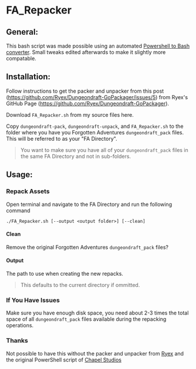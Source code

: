 # FA_Repacker

## General:
This bash script was made possible using an automated [Powershell to Bash converter](https://codingfleet.com/code-converter/powershell/bash/). Small tweaks edited afterwards to make it slightly more compatable.

## Installation:
Follow instructions to get the packer and unpacker from this post (https://github.com/Ryex/Dungeondraft-GoPackager/issues/5) from Ryex's GitHub Page (https://github.com/Ryex/Dungeondraft-GoPackager).

Download `FA_Repacker.sh` from my source files here.

Copy `dungeondraft-pack`, `dungeondraft-unpack`, and `FA_Repacker.sh` to the folder where you have you Forgotten Adventures `dungeondraft_pack` files. This will be referred to as your "FA Directory".

> You want to make sure you have all of your `dungeondraft_pack` files in the same FA Directory and not in sub-folders.

## Usage:

### Repack Assets
Open terminal and navigate to the FA Directory  and run the following command

```
./FA_Repacker.sh [--output <output folder>] [--clean]
```

#### Clean
Remove the original Forgotten Adventures `dungeondraft_pack` files?

#### Output
The path to use when creating the new repacks.

> This defaults to the current directory if ommitted.

### If You Have Issues
Make sure you have enough disk space, you need about 2-3 times the total space of all `dungeondraft_pack` files available during the repacking operations.

### Thanks
Not possible to have this without the packer and unpacker from [Ryex](https://github.com/Ryex/Dungeondraft-GoPackager) and the original PowerShell script of [Chapel Studios](https://github.com/ChapelStudios/FA_Repacker)
